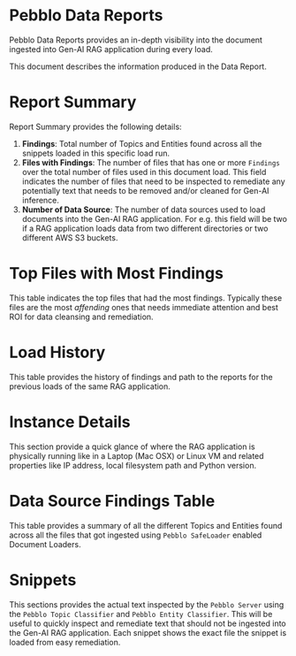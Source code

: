 # Pebblo Data Reports

Pebblo Data Reports provides an in-depth visibility into the document ingested into Gen-AI RAG application during every load.

This document describes the information produced in the Data Report.

# Report Summary

Report Summary provides the following details:

1. **Findings**: Total number of Topics and Entities found across all the snippets loaded in this specific load run.
1. **Files with Findings**: The number of files that has one or more `Findings` over the total number of files used in this document load. This field indicates the number of files that need to be inspected to remediate any potentially text that needs to be removed and/or cleaned for Gen-AI inference.
1. **Number of Data Source**: The number of data sources used to load documents into the Gen-AI RAG application. For e.g. this field will be two if a RAG application loads data from two different directories or two different AWS S3 buckets.

# Top Files with Most Findings

This table indicates the top files that had the most findings. Typically these files are the most _affending_ ones that needs immediate attention and best ROI for data cleansing and remediation.

# Load History

This table provides the history of findings and path to the reports for the previous loads of the same RAG application.

# Instance Details

This section provide a quick glance of where the RAG application is physically running like in a Laptop (Mac OSX) or Linux VM and related properties like IP address, local filesystem path and Python version.

# Data Source Findings Table

This table provides a summary of all the different Topics and Entities found across all the files that got ingested using `Pebblo SafeLoader` enabled Document Loaders.

# Snippets

This sections provides the actual text inspected by the `Pebblo Server` using the `Pebblo Topic Classifier` and `Pebblo Entity Classifier`. This will be useful to quickly inspect and remediate text that should not be ingested into the Gen-AI RAG application. Each snippet shows the exact file the snippet is loaded from easy remediation.
